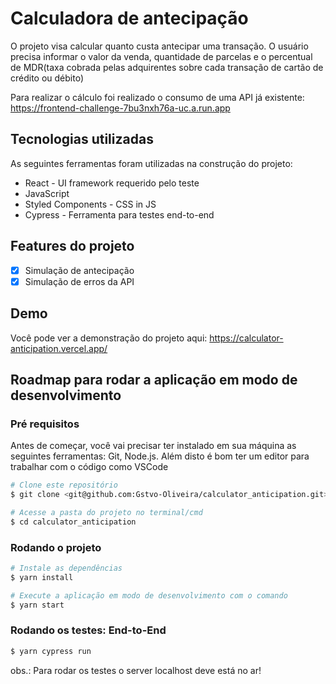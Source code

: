 
# Calculadora de antecipação

O projeto visa calcular quanto custa antecipar uma transação. O usuário precisa informar o valor da venda, quantidade de parcelas e o percentual de MDR(taxa cobrada pelas adquirentes sobre cada transação de cartão de crédito ou débito)

Para realizar o cálculo foi realizado o consumo de uma API já existente:
https://frontend-challenge-7bu3nxh76a-uc.a.run.app



## Tecnologias utilizadas

As seguintes ferramentas foram utilizadas na construção do projeto:

- React - UI framework requerido pelo teste
- JavaScript
- Styled Components - CSS in JS
- Cypress - Ferramenta para testes end-to-end

## Features do projeto


- [x] Simulação de antecipação
- [x] Simulação de erros da API 

## Demo

Você pode ver a demonstração do projeto aqui:
https://calculator-anticipation.vercel.app/

## Roadmap para rodar a aplicação em modo de desenvolvimento

### Pré requisitos

Antes de começar, você vai precisar ter instalado em sua máquina as seguintes ferramentas: Git, Node.js. Além disto é bom ter um editor para trabalhar com o código como VSCode

```bash
# Clone este repositório
$ git clone <git@github.com:Gstvo-Oliveira/calculator_anticipation.git>
```

```bash
# Acesse a pasta do projeto no terminal/cmd
$ cd calculator_anticipation
```

### Rodando o projeto
```bash
# Instale as dependências
$ yarn install

# Execute a aplicação em modo de desenvolvimento com o comando
$ yarn start
```

### Rodando os testes: End-to-End
```bash
$ yarn cypress run 
```
obs.: Para rodar os testes o server localhost deve está no ar!
